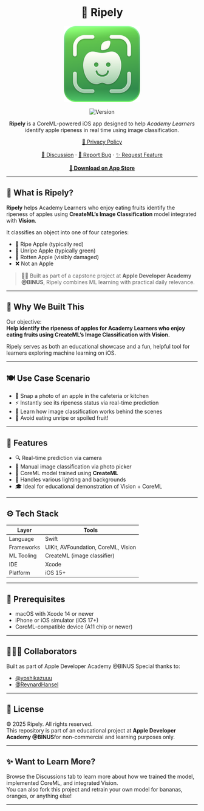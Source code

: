 <div align="center">
  <h1>🍎 Ripely</h1>
  <img src="https://github.com/Lunardy2509/Ripely/blob/main/Ripely/Resources/Assets.xcassets/Ripely%20Icon%20Light.imageset/Matangin%20Icon%20Light.png" width="200" height="200" alt="Ripely Logo">

  ![Version](https://img.shields.io/badge/version-1.0-green?style=for-the-badge)

  <p><strong>Ripely</strong> is a CoreML-powered iOS app designed to help <em>Academy Learners</em> identify apple ripeness in real time using image classification.</p>

  <p>
    <a href="https://lunardy2509.github.io/lq-docs/privacy/privacy-ripely">📜 Privacy Policy</a><br><br>
    <a href="https://github.com/Lunardy2509/Ripely/discussions">💬 Discussion</a> ·
    <a href="https://github.com/Lunardy2509/Ripely/issues/new?assignees=&labels=bug&template=bug_report.yml&title=%5BBug%5D
">🐛 Report Bug</a> ·
    <a href="https://github.com/Lunardy2509/Ripely/issues/new?assignees=&labels=enhancement&template=feature_request.yml&title=%5BFeature%5D
">✨ Request Feature</a><br><br>
    <a href="https://apps.apple.com/id/app/ripely/id6747743774Ripely"><strong>📲 Download on App Store</strong></a>
  </p>
</div>

---

## 📍 What is Ripely?

**Ripely** helps Academy Learners who enjoy eating fruits identify the ripeness of apples using **CreateML’s Image Classification** model integrated with **Vision**.

It classifies an object into one of four categories:

- 🍎 Ripe Apple (typically red)
- 🍏 Unripe Apple (typically green)
- 🤢 Rotten Apple (visibly damaged)
- ❌ Not an Apple

> 🧑‍💻 Built as part of a capstone project at **Apple Developer Academy @BINUS**, Ripely combines ML learning with practical daily relevance.

---

## 🎯 Why We Built This

Our objective:  
**Help identify the ripeness of apples for Academy Learners who enjoy eating fruits using CreateML’s Image Classification with Vision.**

Ripely serves as both an educational showcase and a fun, helpful tool for learners exploring machine learning on iOS.

---

## 🍽 Use Case Scenario

- 📱 Snap a photo of an apple in the cafeteria or kitchen
- ⚡ Instantly see its ripeness status via real-time prediction
- 🤖 Learn how image classification works behind the scenes
- 🍏 Avoid eating unripe or spoiled fruit!

---

## 🚀 Features

- 🔍 Real-time prediction via camera  
- 📸 Manual image classification via photo picker  
- 🧠 CoreML model trained using **CreateML**  
- 🌈 Handles various lighting and backgrounds  
- 🎓 Ideal for educational demonstration of Vision + CoreML  

---

## ⚙️ Tech Stack

| Layer        | Tools                          |
| ------------ | ----------------------------- |
| Language     | Swift                          |
| Frameworks   | UIKit, AVFoundation, CoreML, Vision |
| ML Tooling   | CreateML (image classifier)    |
| IDE          | Xcode                          |
| Platform     | iOS 15+                        |

---

## 🔧 Prerequisites

- macOS with Xcode 14 or newer  
- iPhone or iOS simulator (iOS 17+)  
- CoreML-compatible device (A11 chip or newer)

---

## 👨‍👩‍👧 Collaborators
Built as part of Apple Developer Academy @BINUS
Special thanks to:
- [@yoshikazuuu](https://github.com/yoshikazuuu)
- [@ReynardHansel](https://github.com/ReynardHansel)

---

## 📄 License

© 2025 Ripely. All rights reserved.  
This repository is part of an educational project at **Apple Developer Academy @BINUS**for non-commercial and learning purposes only.

---

## ✨ Want to Learn More?

Browse the Discussions tab to learn more about how we trained the model, implemented CoreML, and integrated Vision.  
You can also fork this project and retrain your own model for bananas, oranges, or anything else!

---

